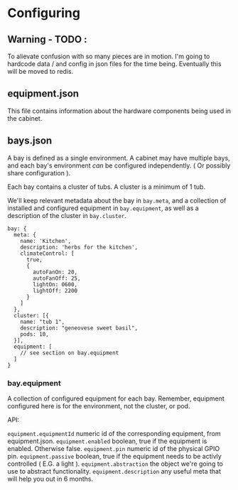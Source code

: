 # Configuring

## Warning - TODO :
To alievate confusion with so many pieces are in motion. I'm going to hardcode data / and config in json files for the time being. Eventually this will be moved to redis.

## equipment.json

This file contains information about the hardware components being used in the cabinet.

## bays.json

A bay is defined as a single environment. A cabinet may have multiple bays, and each bay's environment _can_ be configured independently. ( Or possibly share configuration ).

Each bay contains a cluster of tubs. A cluster is a minimum of 1 tub.

We'll keep relevant metadata about the bay in `bay.meta`, and a collection of installed and configured equipment in `bay.equipment`, as well as a description of the cluster in `bay.cluster`.

```
bay: {
  meta: {
    name: 'Kitchen',
    description: 'herbs for the kitchen',
    climateControl: [
      true,
      {
        autoFanOn: 20,
        autoFanOff: 25,
        lightOn: 0600,
        lightOff: 2200
      }
    ]
  },
  cluster: [{
    name: "tub 1",
    description: "geneovese sweet basil",
    pods: 10,
  }],
  equipment: [
    // see section on bay.equipment
  ]
}
```

### bay.equipment

A collection of configured equipment for each bay. Remember, equipment configured here is for the environment, not the cluster, or pod.

API:

`equipment.equipmentId` numeric id of the corresponding equipment, from equipment.json.
`equipment.enabled` boolean, true if the equipment is enabled. Otherwise false.
`equipment.pin` numeric id of the physical GPIO pin.
`equipment.passive` boolean, true if the equipment needs to be activly controlled ( E.G. a light ).
`equipment.abstraction` the object we're going to use to abstract functionality.
`equipment.description` any useful meta that will help you out in 6 months.
